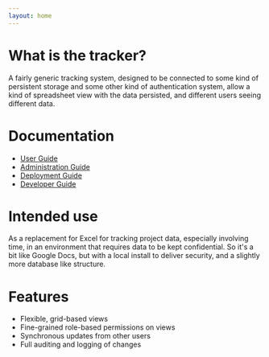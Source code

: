 ```yaml
---
layout: home
---
```


# What is the tracker?

A fairly generic tracking system, designed to be connected to some kind of persistent
storage and some other kind of authentication system, allow a kind of spreadsheet view
with the data persisted, and different users seeing different data.

# Documentation

 * [User Guide](pages/user-guide.html)
 * [Administration Guide](pages/admin-guide.html)
 * [Deployment Guide](pages/deployment-guide.html)
 * [Developer Guide](pages/developer-guide.html)

# Intended use

As a replacement for Excel for tracking project data, especially involving time, in an
environment that requires data to be kept confidential. So it's a bit like Google Docs,
but with a local install to deliver security, and a slightly more database like
structure.

# Features

 * Flexible, grid-based views
 * Fine-grained role-based permissions on views
 * Synchronous updates from other users
 * Full auditing and logging of changes

